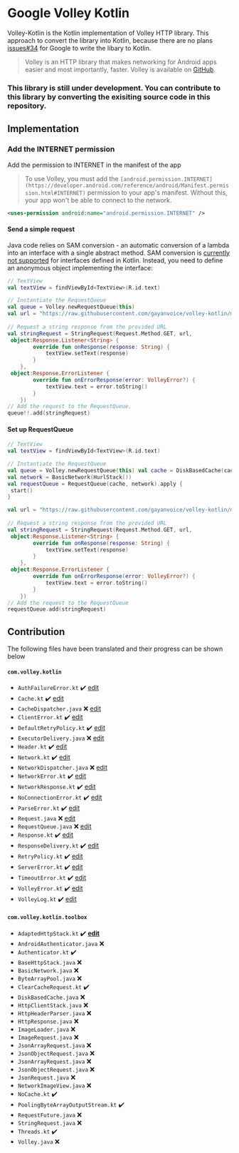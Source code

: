 # Google Volley Kotlin
Volley-Kotlin is the Kotlin implementation of Volley HTTP library. This approach to convert the library into Kotlin, because there are no plans [issues#34](https://github.com/google/volley/issues/34) for Google to write the libary to Kotlin.

>Volley is an HTTP library that makes networking for Android apps easier and most importantly, faster. Volley is available on [GitHub](https://github.com/google/volley).

### This library is still under development. You can contribute to this library by converting the exisiting source code in this repository.

##  Implementation
### Add the INTERNET permission
Add the permission to INTERNET in the manifest of the app
>To use Volley, you must add the `[android.permission.INTERNET](https://developer.android.com/reference/android/Manifest.permission.html#INTERNET)` permission to your app's manifest. Without this, your app won't be able to connect to the network.

```XML
<uses-permission android:name="android.permission.INTERNET" />
```
#### Send a simple request
Java code relies on SAM conversion - an automatic conversion of a lambda into an interface with a single abstract method. SAM conversion is [currently not supported](https://youtrack.jetbrains.com/issue/KT-7770) for interfaces defined in Kotlin. Instead, you need to define an anonymous object implementing the interface:
```Kotlin
// TextView
val textView = findViewById<TextView>(R.id.text)

// Instantiate the RequestQueue
val queue = Volley.newRequestQueue(this)  
val url = "https://raw.githubusercontent.com/gayanvoice/volley-kotlin/master/data/sample.txt" 
 
// Request a string response from the provided URL
val stringRequest = StringRequest(Request.Method.GET, url,  
 object:Response.Listener<String> {  
        override fun onResponse(response: String) {  
            textView.setText(response)  
        }  
    },  
 object:Response.ErrorListener {  
        override fun onErrorResponse(error: VolleyError?) {  
            textView.text = error.toString()  
        }  
    })
// Add the request to the RequestQueue.  
queue!!.add(stringRequest)
```
#### Set up RequestQueue
```Kotlin
// TextView
val textView = findViewById<TextView>(R.id.text)

// Instantiate the RequestQueue
val queue = Volley.newRequestQueue(this) val cache = DiskBasedCache(cacheDir, 1024 * 1024) // 1MB cap  
val network = BasicNetwork(HurlStack())  
val requestQueue = RequestQueue(cache, network).apply {  
 start()
}

val url = "https://raw.githubusercontent.com/gayanvoice/volley-kotlin/master/data/sample.txt" 
 
// Request a string response from the provided URL
val stringRequest = StringRequest(Request.Method.GET, url,  
 object:Response.Listener<String> {  
        override fun onResponse(response: String) {  
            textView.setText(response)  
        }  
    },  
 object:Response.ErrorListener {  
        override fun onErrorResponse(error: VolleyError?) {  
            textView.text = error.toString()  
        }  
    })
// Add the request to the RequestQueue
requestQueue.add(stringRequest)
```
## Contribution

The following files have been translated and their progress can be shown below

#### `com.volley.kotlin`
 - `AuthFailureError.kt` ✔️ [edit](https://github.com/gayanvoice/volley-kotlin/blob/master/library/src/main/java/com/volley/kotlin/AuthFailureError.kt)
 - `Cache.kt` ✔️ [edit](https://github.com/gayanvoice/volley-kotlin/blob/master/library/src/main/java/com/volley/kotlin/Cache.kt)
 - `CacheDispatcher.java` ❌ [edit](https://github.com/gayanvoice/volley-kotlin/blob/master/library/src/main/java/com/volley/kotlin/CacheDispatcher.java)
 - `ClientError.kt` ✔️ [edit](https://github.com/gayanvoice/volley-kotlin/blob/master/library/src/main/java/com/volley/kotlin/ClientError.kt)
 - `DefaultRetryPolicy.kt` ✔️ [edit](https://github.com/gayanvoice/volley-kotlin/blob/master/library/src/main/java/com/volley/kotlin/DefaultRetryPolicy.kt)
 - `ExecutorDelivery.java` ❌ [edit](https://github.com/gayanvoice/volley-kotlin/blob/master/library/src/main/java/com/volley/kotlin/ExecutorDelivery.java)
 - `Header.kt` ✔️ [edit](https://github.com/gayanvoice/volley-kotlin/blob/master/library/src/main/java/com/volley/kotlin/Header.kt)
 - `Network.kt` ✔️ [edit](https://github.com/gayanvoice/volley-kotlin/blob/master/library/src/main/java/com/volley/kotlin/Network.java)
 - `NetworkDispatcher.java` ❌ [edit](https://github.com/gayanvoice/volley-kotlin/blob/master/library/src/main/java/com/volley/kotlin/NetworkDispatcher.java)
 - `NetworkError.kt` ✔️ [edit](https://github.com/gayanvoice/volley-kotlin/blob/master/library/src/main/java/com/volley/kotlin/NetworkError.kt)
 - `NetworkResponse.kt` ✔️ [edit](https://github.com/gayanvoice/volley-kotlin/blob/master/library/src/main/java/com/volley/kotlin/NetworkResponse.kt)
 - `NoConnectionError.kt` ✔️ [edit](https://github.com/gayanvoice/volley-kotlin/blob/master/library/src/main/java/com/volley/kotlin/NoConnectionError.kt)
 - `ParseError.kt` ✔️ [edit](https://github.com/gayanvoice/volley-kotlin/blob/master/library/src/main/java/com/volley/kotlin/ParseError.kt)
 - `Request.java` ❌ [edit](https://github.com/gayanvoice/volley-kotlin/blob/master/library/src/main/java/com/volley/kotlin/Request.java)
 - `RequestQueue.java` ❌ [edit](https://github.com/gayanvoice/volley-kotlin/blob/master/library/src/main/java/com/volley/kotlin/RequestQueue.java)
 - `Response.kt` ✔️ [edit](https://github.com/gayanvoice/volley-kotlin/blob/master/library/src/main/java/com/volley/kotlin/Response.kt)
 - `ResponseDelivery.kt` ✔️ [edit](https://github.com/gayanvoice/volley-kotlin/blob/master/library/src/main/java/com/volley/kotlin/ResponseDelivery.kt)
 - `RetryPolicy.kt` ✔️ [edit](https://github.com/gayanvoice/volley-kotlin/blob/master/library/src/main/java/com/volley/kotlin/RetryPolicy.kt)
 - `ServerError.kt` ✔️ [edit](https://github.com/gayanvoice/volley-kotlin/blob/master/library/src/main/java/com/volley/kotlin/ServerError.kt)
 - `TimeoutError.kt` ✔️ [edit](https://github.com/gayanvoice/volley-kotlin/blob/master/library/src/main/java/com/volley/kotlin/TimeoutError.kt)
 - `VolleyError.kt` ✔️ [edit](https://github.com/gayanvoice/volley-kotlin/blob/master/library/src/main/java/com/volley/kotlin/VolleyError.kt)
 - `VolleyLog.kt` ✔️ [edit](https://github.com/gayanvoice/volley-kotlin/blob/master/library/src/main/java/com/volley/kotlin/VolleyLog.kt)
#### `com.volley.kotlin.toolbox`
 - `AdaptedHttpStack.kt` ✔️ **[edit](https://github.com/gayanvoice/volley-kotlin/blob/master/library/src/main/java/com/volley/kotlin/toolbox/AdaptedHttpStack.kt)**
 - `AndroidAuthenticator.java` ❌
 - `Authenticator.kt` ✔️
 - `BaseHttpStack.java` ❌
 - `BasicNetwork.java` ❌
 - `ByteArrayPool.java` ❌
 - `ClearCacheRequest.kt` ✔️
 - `DiskBasedCache.java` ❌
 - `HttpClientStack.java` ❌
 - `HttpHeaderParser.java` ❌
 - `HttpResponse.java` ❌
 - `ImageLoader.java` ❌
 - `ImageRequest.java` ❌
 - `JsonArrayRequest.java` ❌
 - `JsonObjectRequest.java` ❌
 - `JsonArrayRequest.java` ❌
 - `JsonObjectRequest.java` ❌
 - `JsonRequest.java` ❌
 - `NetworkImageView.java` ❌
 - `NoCache.kt` ✔️
 - `PoolingByteArrayOutputStream.kt` ✔️
 - `RequestFuture.java` ❌
 - `StringRequest.java` ❌
 - `Threads.kt` ✔️
 - `Volley.java` ❌
 
 

